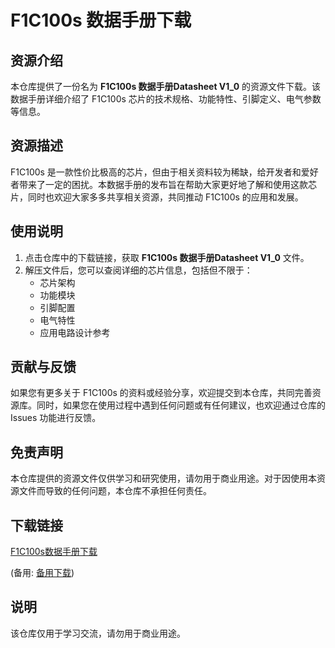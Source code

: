 # F1C100s 数据手册下载

## 资源介绍

本仓库提供了一份名为 **F1C100s 数据手册Datasheet V1_0** 的资源文件下载。该数据手册详细介绍了 F1C100s 芯片的技术规格、功能特性、引脚定义、电气参数等信息。

## 资源描述

F1C100s 是一款性价比极高的芯片，但由于相关资料较为稀缺，给开发者和爱好者带来了一定的困扰。本数据手册的发布旨在帮助大家更好地了解和使用这款芯片，同时也欢迎大家多多共享相关资源，共同推动 F1C100s 的应用和发展。

## 使用说明

1. 点击仓库中的下载链接，获取 **F1C100s 数据手册Datasheet V1_0** 文件。
2. 解压文件后，您可以查阅详细的芯片信息，包括但不限于：
   - 芯片架构
   - 功能模块
   - 引脚配置
   - 电气特性
   - 应用电路设计参考

## 贡献与反馈

如果您有更多关于 F1C100s 的资料或经验分享，欢迎提交到本仓库，共同完善资源库。同时，如果您在使用过程中遇到任何问题或有任何建议，也欢迎通过仓库的 Issues 功能进行反馈。

## 免责声明

本仓库提供的资源文件仅供学习和研究使用，请勿用于商业用途。对于因使用本资源文件而导致的任何问题，本仓库不承担任何责任。

## 下载链接
[F1C100s数据手册下载](https://pan.quark.cn/s/8ffac1245871) 

(备用: [备用下载](https://pan.baidu.com/s/1yaPx31gdRgaSWi2tlRLEqw?pwd=1234))

## 说明

该仓库仅用于学习交流，请勿用于商业用途。
